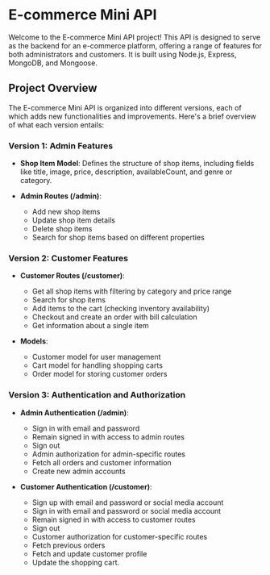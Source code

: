 # E-commerce Mini API

Welcome to the E-commerce Mini API project! This API is designed to serve as the backend for an e-commerce platform, offering a range of features for both administrators and customers. It is built using Node.js, Express, MongoDB, and Mongoose.

## Project Overview

The E-commerce Mini API is organized into different versions, each of which adds new functionalities and improvements. Here's a brief overview of what each version entails:

### Version 1: Admin Features

- **Shop Item Model**: Defines the structure of shop items, including fields like title, image, price, description, availableCount, and genre or category.

- **Admin Routes (/admin)**:
  - Add new shop items
  - Update shop item details
  - Delete shop items
  - Search for shop items based on different properties

### Version 2: Customer Features

- **Customer Routes (/customer)**:
  - Get all shop items with filtering by category and price range
  - Search for shop items
  - Add items to the cart (checking inventory availability)
  - Checkout and create an order with bill calculation
  - Get information about a single item

- **Models**:
  - Customer model for user management
  - Cart model for handling shopping carts
  - Order model for storing customer orders

### Version 3: Authentication and Authorization

- **Admin Authentication (/admin)**:
  - Sign in with email and password
  - Remain signed in with access to admin routes
  - Sign out
  - Admin authorization for admin-specific routes
  - Fetch all orders and customer information
  - Create new admin accounts

- **Customer Authentication (/customer)**:
  - Sign up with email and password or social media account
  - Sign in with email and password or social media account
  - Remain signed in with access to customer routes
  - Sign out
  - Customer authorization for customer-specific routes
  - Fetch previous orders
  - Fetch and update customer profile
  - Update the shopping cart.
